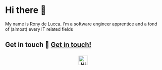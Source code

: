 # Hi there :wave:

My name is Rony de Lucca. I'm a software engineer apprentice and a fond of (almost) every IT related fields
<!--
## About me

- :briefcase: I'm currently working at [DOCAPOSTE](https://www.docaposte.com/)
- :school: Also a student of [TELECOM Nancy](http://telecomnancy.univ-lorraine.fr/en)
- :mega: I'm an occasionnal speaker and / or volunteer on events on tech
- :computer: Always interested in learning new things, programming is my passion before my being my job !
- :telescope: Currently working on [MqttTopicBuilder](https://github.com/pBouillon/MqttTopicBuilder)
- 🔭 I’m currently working on ...
- 🌱 I’m currently learning ...
- 👯 I’m looking to collaborate on ...
- 🤔 I’m looking for help with ...
- 💬 Ask me about ...
- 📫 How to reach me: ...
- 😄 Pronouns: ...
- ⚡ Fun fact: ...
-->


## Get in touch :wave: [ Get in touch!](https://www.linkedin.com/in/ronylucca/)


<h3 align="center">
    <img alt="HiThere!" title="#Hi There" src="https://github.githubassets.com/images/mona-whisper.gif" width="30px" />
</h3>
